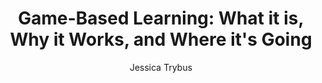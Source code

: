---
layout: leaf-node
title: "Game-Based Learning: What it is, Why it Works, and Where it's Going"
title-url: "http://www.newmedia.org/game-based-learning--what-it-is-why-it-works-and-where-its-going.html"
author: "Jessica Trybus"
groups: technologies
categories: game-based-learning
topics: introductory-resources
summary: >
    The ideal of interactive, highly-engaging training and education is ancient. A Chinese proverb says: "Tell me, and I'll forget. Show me, and I may remember. Involve me, and I'll understand." However, the gap continues to grow between antiquated, passive training methods and a workforce that lives an ever more interactive, multimedia, user-controlled lifestyle. With game-based learning tools to bridge that gap comes the promise of vastly more productive and engaged students and workers—ones who embrace learning rather than view it as a disruptive burden. 
cite: |
    Trybus, Jessica (2014). Retrieved from: http://www.newmedia.org/game-based-learning--what-it-is-why-it-works-and-where-its-going.html
pub-date: 2017-04-15
added-date: 2017-04-15
resource-type: external-page
---